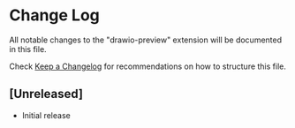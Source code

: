# Change Log

All notable changes to the "drawio-preview" extension will be documented in this file.

Check [Keep a Changelog](http://keepachangelog.com/) for recommendations on how to structure this file.

## [Unreleased]

- Initial release